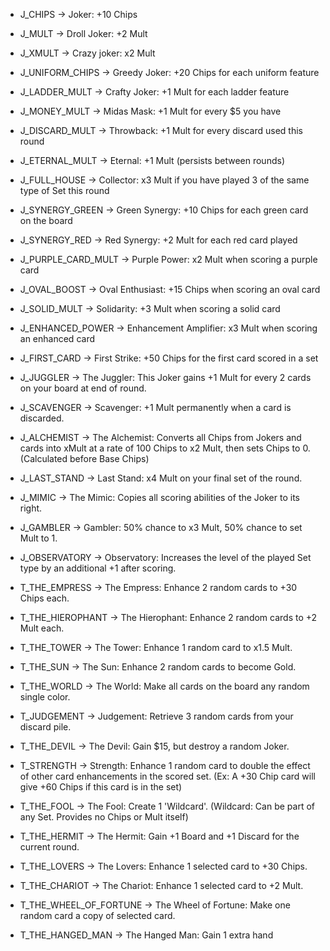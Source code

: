 - J_CHIPS -> Joker: +10 Chips
- J_MULT -> Droll Joker: +2 Mult
- J_XMULT -> Crazy joker: x2 Mult
- J_UNIFORM_CHIPS -> Greedy Joker: +20 Chips for each uniform feature
- J_LADDER_MULT -> Crafty Joker: +1 Mult for each ladder feature
- J_MONEY_MULT -> Midas Mask: +1 Mult for every $5 you have
- J_DISCARD_MULT -> Throwback: +1 Mult for every discard used this round
- J_ETERNAL_MULT -> Eternal: +1 Mult (persists between rounds)
- J_FULL_HOUSE -> Collector: x3 Mult if you have played 3 of the same type of Set this round
- J_SYNERGY_GREEN -> Green Synergy: +10 Chips for each green card on the board
- J_SYNERGY_RED -> Red Synergy: +2 Mult for each red card played
- J_PURPLE_CARD_MULT -> Purple Power: x2 Mult when scoring a purple card
- J_OVAL_BOOST -> Oval Enthusiast: +15 Chips when scoring an oval card
- J_SOLID_MULT -> Solidarity: +3 Mult when scoring a solid card
- J_ENHANCED_POWER -> Enhancement Amplifier: x3 Mult when scoring an enhanced card
- J_FIRST_CARD -> First Strike: +50 Chips for the first card scored in a set
- J_JUGGLER -> The Juggler: This Joker gains +1 Mult for every 2 cards on your board at end of round.
- J_SCAVENGER -> Scavenger: +1 Mult permanently when a card is discarded.
- J_ALCHEMIST -> The Alchemist: Converts all Chips from Jokers and cards into xMult at a rate of 100 Chips to x2 Mult, then sets Chips to 0. (Calculated before Base Chips)
- J_LAST_STAND -> Last Stand: x4 Mult on your final set of the round.
- J_MIMIC -> The Mimic: Copies all scoring abilities of the Joker to its right.
- J_GAMBLER -> Gambler: 50% chance to x3 Mult, 50% chance to set Mult to 1.
- J_OBSERVATORY -> Observatory: Increases the level of the played Set type by an additional +1 after scoring.

- T_THE_EMPRESS -> The Empress: Enhance 2 random cards to +30 Chips each.
- T_THE_HIEROPHANT -> The Hierophant: Enhance 2 random cards to +2 Mult each.
- T_THE_TOWER -> The Tower: Enhance 1 random card to x1.5 Mult.
- T_THE_SUN -> The Sun: Enhance 2 random cards to become Gold.
- T_THE_WORLD -> The World: Make all cards on the board any random single color.
- T_JUDGEMENT -> Judgement: Retrieve 3 random cards from your discard pile.
- T_THE_DEVIL -> The Devil: Gain $15, but destroy a random Joker.
- T_STRENGTH -> Strength: Enhance 1 random card to double the effect of other card enhancements in the scored set. (Ex: A +30 Chip card will give +60 Chips if this card is in the set)
- T_THE_FOOL -> The Fool: Create 1 'Wildcard'. (Wildcard: Can be part of any Set. Provides no Chips or Mult itself)
- T_THE_HERMIT -> The Hermit: Gain +1 Board and +1 Discard for the current round.
- T_THE_LOVERS -> The Lovers: Enhance 1 selected card to +30 Chips.
- T_THE_CHARIOT -> The Chariot: Enhance 1 selected card to +2 Mult.
- T_THE_WHEEL_OF_FORTUNE -> The Wheel of Fortune: Make one random card a copy of selected card.
- T_THE_HANGED_MAN -> The Hanged Man: Gain 1 extra hand